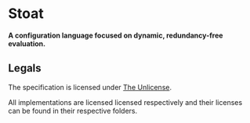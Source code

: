 # Stoat

**A configuration language focused on dynamic, redundancy-free evaluation.**


## Legals

The specification is licensed under [The Unlicense](./LICENSE).

All implementations are licensed licensed respectively and their licenses can be found in their respective folders.